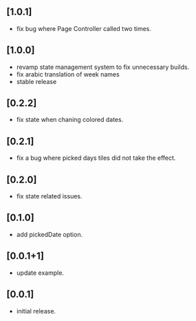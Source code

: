 ## [1.0.1]

* fix bug where Page Controller called two times.

## [1.0.0]

* revamp state management system to fix unnecessary builds.
* fix arabic translation of week names
* stable release

## [0.2.2]

* fix state when chaning colored dates.

## [0.2.1]

* fix a bug where picked days tiles did not take the effect.

## [0.2.0]

* fix state related issues.

## [0.1.0]

* add pickedDate option.

## [0.0.1+1]

* update example.

## [0.0.1]

* initial release.
